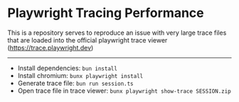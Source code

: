 # Playwright Tracing Performance

This is a repository serves to reproduce an issue with very large trace files that are loaded into the official playwright trace viewer (https://trace.playwright.dev)

---

- Install dependencies: `bun install`
- Install chromium: `bunx playwright install`
- Generate trace file: `bun run session.ts`
- Open trace file in trace viewer: `bunx playwright show-trace SESSION.zip`
